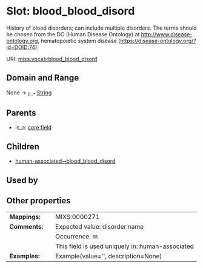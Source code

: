 
# Slot: blood_blood_disord


History of blood disorders; can include multiple disorders.  The terms should be chosen from the DO (Human Disease Ontology) at http://www.disease-ontology.org, hematopoietic system disease (https://disease-ontology.org/?id=DOID:74).

URI: [mixs.vocab:blood_blood_disord](https://w3id.org/mixs/vocab/blood_blood_disord)


## Domain and Range

None &#8594;  <sub>0..\*</sub> [String](types/String.md)

## Parents

 *  is_a: [core field](core_field.md)

## Children

 *  [human-associated➞blood_blood_disord](human_associated_blood_blood_disord.md)

## Used by


## Other properties

|  |  |  |
| --- | --- | --- |
| **Mappings:** | | MIXS:0000271 |
| **Comments:** | | Expected value: disorder name |
|  | | Occurrence: m |
|  | | This field is used uniquely in: human-associated |
| **Examples:** | | Example(value='', description=None) |

